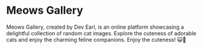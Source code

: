 # Meows Gallery
Meows Gallery, created by Dev Earl, is an online platform showcasing a delightful collection of random cat images. Explore the cuteness of adorable cats and enjoy the charming feline companions. Enjoy the cuteness! 😺🐾
